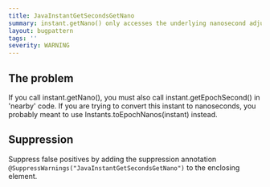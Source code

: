 ```yaml
---
title: JavaInstantGetSecondsGetNano
summary: instant.getNano() only accesses the underlying nanosecond adjustment from the whole second.
layout: bugpattern
tags: ''
severity: WARNING
---
```


<!--
*** AUTO-GENERATED, DO NOT MODIFY ***
To make changes, edit the @BugPattern annotation or the explanation in docs/bugpattern.
-->

## The problem
If you call instant.getNano(), you must also call instant.getEpochSecond() in 'nearby' code. If you are trying to convert this instant to nanoseconds, you probably meant to use Instants.toEpochNanos(instant) instead.

## Suppression
Suppress false positives by adding the suppression annotation `@SuppressWarnings("JavaInstantGetSecondsGetNano")` to the enclosing element.
